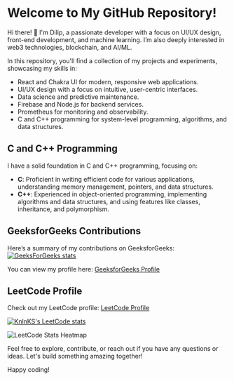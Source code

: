 # Welcome to My GitHub Repository!

Hi there! 👋 I'm Dilip, a passionate developer with a focus on UI/UX design, front-end development, and machine learning. I’m also deeply interested in web3 technologies, blockchain, and AI/ML.

In this repository, you'll find a collection of my projects and experiments, showcasing my skills in:

- React and Chakra UI for modern, responsive web applications.
- UI/UX design with a focus on intuitive, user-centric interfaces.
- Data science and predictive maintenance.
- Firebase and Node.js for backend services.
- Prometheus for monitoring and observability.
- C and C++ programming for system-level programming, algorithms, and data structures.

## C and C++ Programming
I have a solid foundation in C and C++ programming, focusing on:
- **C**: Proficient in writing efficient code for various applications, understanding memory management, pointers, and data structures.
- **C++**: Experienced in object-oriented programming, implementing algorithms and data structures, and using features like classes, inheritance, and polymorphism.

## GeeksforGeeks Contributions
Here’s a summary of my contributions on GeeksforGeeks:
[![GeeksForGeeks stats](https://geeks-for-geeks-stats-card.vercel.app/?username=dilip_r)](https://auth.geeksforgeeks.org/user/dilip_r/practice/)

You can view my profile here: [GeeksforGeeks Profile](https://www.geeksforgeeks.org/user/dilip_r/)

## LeetCode Profile
Check out my LeetCode profile: [LeetCode Profile](https://leetcode.com/u/mailthistodilip/)

[![KnlnKS's LeetCode stats](https://leetcode-stats-six.vercel.app/?username=mailthistodilip)](https://github.com/mailthistodilip/leetcode-stats)

![LeetCode Stats Heatmap](https://leetcard.jacoblin.cool/lapor?ext=heatmap)

Feel free to explore, contribute, or reach out if you have any questions or ideas. Let's build something amazing together!

Happy coding!
